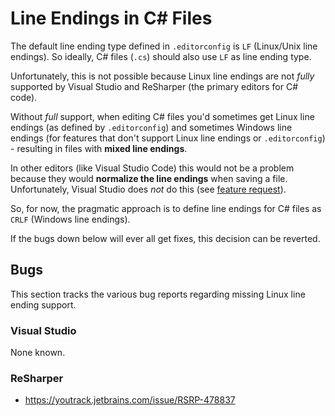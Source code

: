 ﻿# Line Endings in C# Files

The default line ending type defined in `.editorconfig` is `LF` (Linux/Unix line endings). So ideally, C# files (`.cs`) should also use `LF` as line ending type.

Unfortunately, this is not possible because Linux line endings are not *fully* supported by Visual Studio and ReSharper (the primary editors for C# code).

Without *full* support, when editing C# files you'd sometimes get Linux line endings (as defined by `.editorconfig`) and sometimes Windows line endings (for features that don't support Linux line endings or `.editorconfig`) - resulting in files with **mixed line endings**.

In other editors (like Visual Studio Code) this would not be a problem because they would **normalize the line endings** when saving a file. Unfortunately, Visual Studio does *not* do this (see [feature request](https://developercommunity.visualstudio.com/idea/1296741/normalize-line-endings-on-save-according-to-editor.html)).

So, for now, the pragmatic approach is to define line endings for C# files as `CRLF` (Windows line endings).

If the bugs down below will ever all get fixes, this decision can be reverted.

## Bugs

This section tracks the various bug reports regarding missing Linux line ending support.

### Visual Studio

None known.

### ReSharper

* <https://youtrack.jetbrains.com/issue/RSRP-478837>

